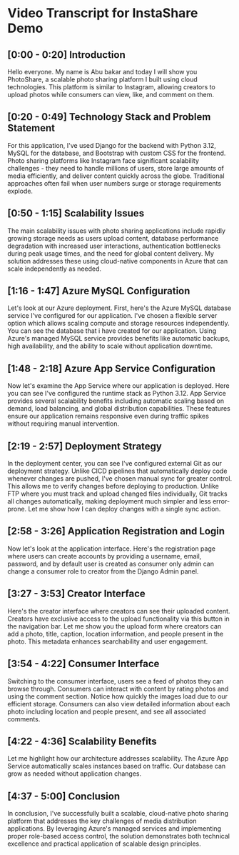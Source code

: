 # Video Transcript for InstaShare Demo

## [0:00 - 0:20] Introduction
Hello everyone. My name is Abu bakar and today I will show you PhotoShare, a scalable photo sharing platform I built using cloud technologies. This platform is similar to Instagram, allowing creators to upload photos while consumers can view, like, and comment on them.

## [0:20 - 0:49] Technology Stack and Problem Statement
For this application, I've used Django for the backend with Python 3.12, MySQL for the database, and Bootstrap with custom CSS for the frontend. Photo sharing platforms like Instagram face significant scalability challenges - they need to handle millions of users, store large amounts of media efficiently, and deliver content quickly across the globe. Traditional approaches often fail when user numbers surge or storage requirements explode.

## [0:50 - 1:15] Scalability Issues
The main scalability issues with photo sharing applications include rapidly growing storage needs as users upload content, database performance degradation with increased user interactions, authentication bottlenecks during peak usage times, and the need for global content delivery. My solution addresses these using cloud-native components in Azure that can scale independently as needed.

## [1:16 - 1:47] Azure MySQL Configuration
Let's look at our Azure deployment. First, here's the Azure MySQL database service I've configured for our application. I've chosen a flexible server option which allows scaling compute and storage resources independently. You can see the database that i have created for our application. Using Azure's managed MySQL service provides benefits like automatic backups, high availability, and the ability to scale without application downtime.

## [1:48 - 2:18] Azure App Service Configuration
Now let's examine the App Service where our application is deployed. Here you can see I've configured the runtime stack as Python 3.12. App Service provides several scalability benefits including automatic scaling based on demand, load balancing, and global distribution capabilities. These features ensure our application remains responsive even during traffic spikes without requiring manual intervention.

## [2:19 - 2:57] Deployment Strategy
In the deployment center, you can see I've configured external Git as our deployment strategy. Unlike CICD pipelines that automatically deploy code whenever changes are pushed, I've chosen manual sync for greater control. This allows me to verify changes before deploying to production. Unlike FTP where you must track and upload changed files individually, Git tracks all changes automatically, making deployment much simpler and less error-prone. Let me show how I can deploy changes with a single sync action.

## [2:58 - 3:26] Application Registration and Login
Now let's look at the application interface. Here's the registration page where users can create accounts by providing a username, email, password, and by default user is created as consumer only admin can change a consumer role to creator from the Django Admin panel. 

## [3:27 - 3:53] Creator Interface
Here's the creator interface where creators can see their uploaded content. Creators have exclusive access to the upload functionality via this button in the navigation bar. Let me show you the upload form where creators can add a photo, title, caption, location information, and people present in the photo. This metadata enhances searchability and user engagement.

## [3:54 - 4:22] Consumer Interface
Switching to the consumer interface, users see a feed of photos they can browse through. Consumers can interact with content by rating photos and using the comment section. Notice how quickly the images load due to our efficient storage. Consumers can also view detailed information about each photo including location and people present, and see all associated comments.


## [4:22 - 4:36] Scalability Benefits
Let me highlight how our architecture addresses scalability. The Azure App Service automatically scales instances based on traffic. Our database can grow as needed without application changes. 

## [4:37 - 5:00] Conclusion
In conclusion, I've successfully built a scalable, cloud-native photo sharing platform that addresses the key challenges of media distribution applications. By leveraging Azure's managed services and implementing proper role-based access control, the solution demonstrates both technical excellence and practical application of scalable design principles.